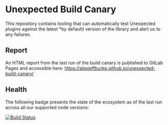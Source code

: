 # Unexpected Build Canary

This repository contains tooling that can automatically test
Unexpected plugins against the latest *by default) version of
the library and alert us to any failures.

## Report

An HTML report from the last run of the build canary is published
to GitLab Pages and accessible here: https://alexjeffburke.github.io/unexpected-build-canary/

## Health

The following badge presents the state of the ecosystem as of
the last run across all our supported node versions:

[![Build Status](https://travis-ci.org/alexjeffburke/unexpected-build-canary.svg?branch=master)](https://travis-ci.org/alexjeffburke/unexpected-build-canary)
